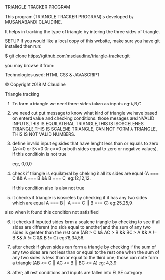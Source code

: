 TRIANGLE TRACKER PROGRAM

This program (TRIANGLE TRACKER PROGRAM)is developed by MUSANABANDI CLAUDINE.

It helps in tracking the type of triangle by intering the three sides of triangle.

SETUP
If you would like a local copy of this website, make sure you have git installed then run:

\$ git clone https://github.com/msclaudine/triangle-tracker.git

you may browse it from:

Technologies used:
HTML
CSS &
JAVASCRIPT

© Copyright 2018 M.Claudine

Triangle tracking

1. To form a triangle we need three sides taken as inputs
   eg:A,B,C
2. we need out put message to know what kind of triangle we have based on enterd value and checking conditions.
   those mesages are:INVALID INPUTS,THIS IS EQUILATERAL TRIANGLE,THIS IS ISOSCELENES TRIANGLE,THIS IS SCALENE TRIANGLE,
   CAN NOT FORM A TRIANGLE, THIS IS NOT VALID NUMBERS.

3. define invalid input
   eg:sides that have lenght less than or equals to zero (A<=0 or B<=0 0r c<=0 or both sides equal to zero or negative values).
   if this conditioin is not true

   eg:, 0,0,0

4. check if triangle is equilateral by cheking if all its sides are equal
   (A === C && A === B && B === C)
   eg:12,12,12.

   if this condition also is also not true

5. it checks if triangle is isosceles by checking if it has any two sides which are equal
   A === B || A === C || B === C)
   eg:25,25,9.

also when it found this condition not satisified

6. it checks if inputed sides form a scalene triangle by checking to see
   if all sides are different (no side equal to another)and the sum of any two sides is greater than the rest one
   (AB > C && AC > B && BC > A && A != B && A != C && B != C)
   eg:78,34,56.

7. after check if given sides can form a triangle by checking if the sum of any two sides are not less than or equal to the rest one
   when the sum of any two sides is less than or equal to the third one; those can note form a triangle
   (AB <= C || AC <= B || BC <= A)
   eg: 4,3,9

8. after; all rest conditions and inputs are fallen into ELSE category
